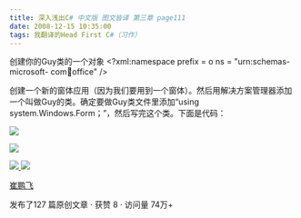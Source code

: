 ```yaml
---
title: 深入浅出C# 中文版 图文皆译 第三章 page111
date: 2008-12-15 10:35:00
tags: 我翻译的Head First C#（习作）
---
```

创建你的Guy类的一个对象  <?xml:namespace prefix = o ns = "urn:schemas-microsoft-
com:office:office" />

创建一个新的窗体应用（因为我们要用到一个窗体）。然后用解决方案管理器添加一个叫做Guy的类。确定要做Guy类文件里添加“using
system.Windows.Form；”，然后写完这个类。下面是代码：

![](https://p-blog.csdn.net/images/p_blog_csdn_net/cuipengfei1/EntryImages/20081215/%E6%88%AA%E5%9B%BE00.jpg)

![](https://p-blog.csdn.net/images/p_blog_csdn_net/cuipengfei1/EntryImages/20081215/%E6%88%AA%E5%9B%BE01.jpg)



[ ![](https://profile.csdnimg.cn/5/2/5/3_cuipengfei1)
![](https://g.csdnimg.cn/static/user-reg-year/1x/11.png)
](https://blog.csdn.net/cuipengfei1)

[ 崔鹏飞 ](https://blog.csdn.net/cuipengfei1)

发布了127 篇原创文章  ·  获赞 8  ·  访问量 74万+

